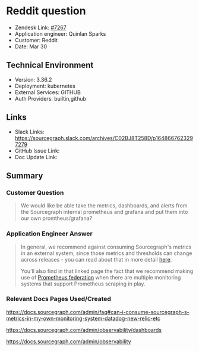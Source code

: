 
# Reddit question <!-- Ticket Title  Hint: include keywords to make it searchable -->

- Zendesk Link: [#7267](https://sourcegraph.zendesk.com/agent/tickets/7267)
- Application engineer: Quinlan Sparks
- Customer: Reddit <!-- Redact if this contains personally identifying information -->
- Date: Mar 30

<!-- Data populated from integration, speak to Ben Gordon or Michael Bali if not working -->
<!-- During Internal team trial, fill missing data manually (we are waiting for all data to sync) -->

## Technical Environment
- Version: 3.36.2​
- Deployment: kubernetes
- External Services: GITHUB
- Auth Providers: builtin,github


## Links
<!-- Data for application engineer manual entry -->
- Slack Links: https://sourcegraph.slack.com/archives/C02BJ8T258D/p1648667623297279
- GitHub Issue Link:
- Doc Update Link:

## Summary
### Customer Question
> We would like be able take the metrics, dashboards, and alerts from the Sourcegraph internal prometheus and grafana and put them into our own promtheus/grafana?


### Application Engineer Answer
> In general, we recommend against consuming Sourcegraph's metrics in an external system, since those metrics and thresholds can change across releases - you can read about that in more detail [here](https://docs.sourcegraph.com/admin/faq#can-i-consume-sourcegraph-s-metrics-in-my-own-monitoring-system-datadog-new-relic-etc).
> 
> You'll also find in that linked page the fact that we recommend making use of [Prometheus federation](https://prometheus.io/docs/prometheus/latest/federation/) when there are multiple monitoring systems that support Prometheus scraping in play.


### Relevant Docs Pages Used/Created
https://docs.sourcegraph.com/admin/faq#can-i-consume-sourcegraph-s-metrics-in-my-own-monitoring-system-datadog-new-relic-etc

https://docs.sourcegraph.com/admin/observability/dashboards

https://docs.sourcegraph.com/admin/observability

<!-- Once complete, upload a copy to https://github.com/sourcegraph/support-tools-internal/tree/main/resolved-tickets as a .md file -->
<!-- Name the file 7267.md -->
